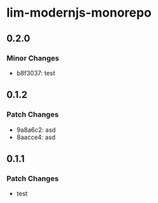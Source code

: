 # lim-modernjs-monorepo

## 0.2.0

### Minor Changes

- b8f3037: test

## 0.1.2

### Patch Changes

- 9a8a6c2: asd
- 8aacce4: asd

## 0.1.1

### Patch Changes

- test
